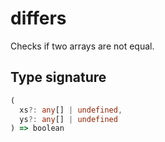 # differs

Checks if two arrays are not equal.

## Type signature

<!-- prettier-ignore-start -->
```typescript
(
  xs?: any[] | undefined,
  ys?: any[] | undefined
) => boolean
```
<!-- prettier-ignore-end -->
